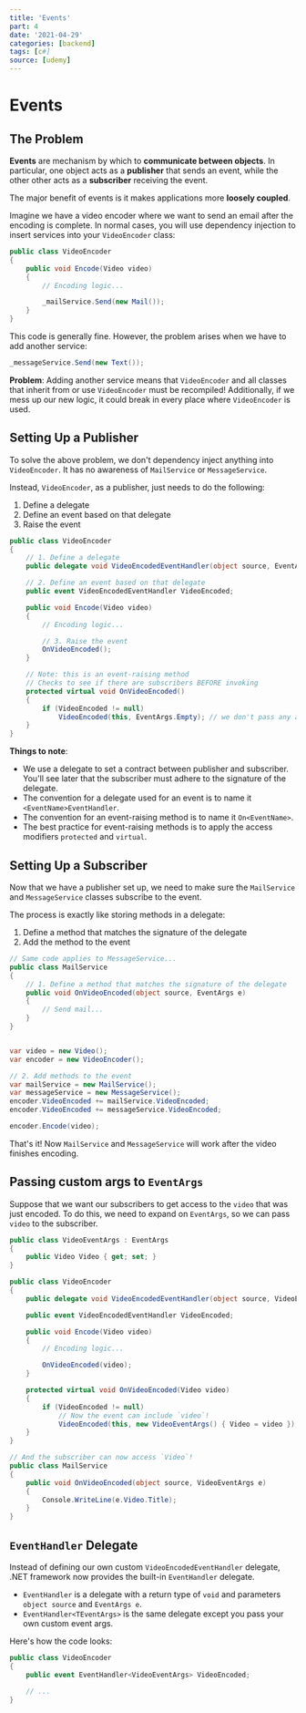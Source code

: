 ```yaml
---
title: 'Events'
part: 4
date: '2021-04-29'
categories: [backend]
tags: [c#]
source: [udemy]
---
```


# Events

## The Problem

**Events** are mechanism by which to **communicate between objects**. In particular, one object acts as a **publisher** that sends an event, while the other other acts as a **subscriber** receiving the event.

The major benefit of events is it makes applications more **loosely coupled**.

Imagine we have a video encoder where we want to send an email after the encoding is complete. In normal cases, you will use dependency injection to insert services into your `VideoEncoder` class:

```csharp
public class VideoEncoder
{
    public void Encode(Video video)
    {
        // Encoding logic...

        _mailService.Send(new Mail());
    }
}
```

This code is generally fine. However, the problem arises when we have to add another service:

```csharp
_messageService.Send(new Text());
```

**Problem**: Adding another service means that `VideoEncoder` and all classes that inherit from or use `VideoEncoder` must be recompiled! Additionally, if we mess up our new logic, it could break in every place where `VideoEncoder` is used.

## Setting Up a Publisher

To solve the above problem, we don't dependency inject anything into `VideoEncoder`. It has no awareness of `MailService` or `MessageService`.

Instead, `VideoEncoder`, as a publisher, just needs to do the following:

1. Define a delegate
2. Define an event based on that delegate
3. Raise the event

```csharp
public class VideoEncoder
{
    // 1. Define a delegate
    public delegate void VideoEncodedEventHandler(object source, EventArgs e);

    // 2. Define an event based on that delegate
    public event VideoEncodedEventHandler VideoEncoded;

    public void Encode(Video video)
    {
        // Encoding logic...

        // 3. Raise the event
        OnVideoEncoded();
    }

    // Note: this is an event-raising method
    // Checks to see if there are subscribers BEFORE invoking
    protected virtual void OnVideoEncoded()
    {
        if (VideoEncoded != null)
            VideoEncoded(this, EventArgs.Empty); // we don't pass any args
    }
}
```

**Things to note**:

- We use a delegate to set a contract between publisher and subscriber. You'll see later that the subscriber must adhere to the signature of the delegate.
- The convention for a delegate used for an event is to name it `<EventName>EventHandler`.
- The convention for an event-raising method is to name it `On<EventName>`.
- The best practice for event-raising methods is to apply the access modifiers `protected` and `virtual`.

## Setting Up a Subscriber

Now that we have a publisher set up, we need to make sure the `MailService` and `MessageService` classes subscribe to the event.

The process is exactly like storing methods in a delegate:

1. Define a method that matches the signature of the delegate
2. Add the method to the event

```csharp
// Same code applies to MessageService...
public class MailService
{
    // 1. Define a method that matches the signature of the delegate
    public void OnVideoEncoded(object source, EventArgs e)
    {
        // Send mail...
    }
}


var video = new Video();
var encoder = new VideoEncoder();

// 2. Add methods to the event
var mailService = new MailService();
var messageService = new MessageService();
encoder.VideoEncoded += mailService.VideoEncoded;
encoder.VideoEncoded += messageService.VideoEncoded;

encoder.Encode(video);
```

That's it! Now `MailService` and `MessageService` will work after the video finishes encoding.

## Passing custom args to `EventArgs`

Suppose that we want our subscribers to get access to the `video` that was just encoded. To do this, we need to expand on `EventArgs`, so we can pass `video` to the subscriber.

```csharp
public class VideoEventArgs : EventArgs
{
    public Video Video { get; set; }
}

public class VideoEncoder
{
    public delegate void VideoEncodedEventHandler(object source, VideoEventArgs e);

    public event VideoEncodedEventHandler VideoEncoded;

    public void Encode(Video video)
    {
        // Encoding logic...

        OnVideoEncoded(video);
    }

    protected virtual void OnVideoEncoded(Video video)
    {
        if (VideoEncoded != null)
            // Now the event can include `video`!
            VideoEncoded(this, new VideoEventArgs() { Video = video });
    }
}

// And the subscriber can now access `Video`!
public class MailService
{
    public void OnVideoEncoded(object source, VideoEventArgs e)
    {
        Console.WriteLine(e.Video.Title);
    }
}
```

## `EventHandler` Delegate

Instead of defining our own custom `VideoEncodedEventHandler` delegate, .NET framework now provides the built-in `EventHandler` delegate.

- `EventHandler` is a delegate with a return type of `void` and parameters `object source` and `EventArgs e`.
- `EventHandler<TEventArgs>` is the same delegate except you pass your own custom event args.

Here's how the code looks:

```csharp
public class VideoEncoder
{
    public event EventHandler<VideoEventArgs> VideoEncoded;

    // ...
}
```
